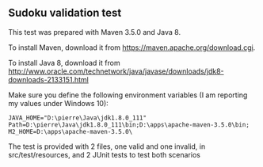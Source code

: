 ## Sudoku validation test

This test was prepared with Maven 3.5.0 and Java 8.

To install Maven, download it from https://maven.apache.org/download.cgi. 


To install Java 8, download it from http://www.oracle.com/technetwork/java/javase/downloads/jdk8-downloads-2133151.html 


Make sure you define the following environment variables (I am reporting my values under Windows 10): 

```
JAVA_HOME="D:\pierre\Java\jdk1.8.0_111"
Path=D:\pierre\Java\jdk1.8.0_111\bin;D:\apps\apache-maven-3.5.0\bin;
M2_HOME=D:\apps\apache-maven-3.5.0\
```


The test is provided with 2 files, one valid and one invalid, in src/test/resources, and 2 JUnit tests to test both scenarios

